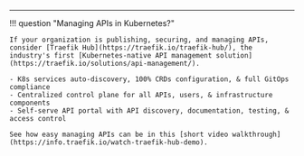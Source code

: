 ---

!!! question "Managing APIs in Kubernetes?"

    If your organization is publishing, securing, and managing APIs, consider [Traefik Hub](https://traefik.io/traefik-hub/), the industry's first [Kubernetes-native API management solution](https://traefik.io/solutions/api-management/).
    
    - K8s services auto-discovery, 100% CRDs configuration, & full GitOps compliance
    - Centralized control plane for all APIs, users, & infrastructure components
    - Self-serve API portal with API discovery, documentation, testing, & access control

    See how easy managing APIs can be in this [short video walkthrough](https://info.traefik.io/watch-traefik-hub-demo).
